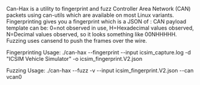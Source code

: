 Can-Hax is a utility to fingerprint and fuzz Controller Area Network (CAN) packets using can-utils which are available on most Linux variants.
Fingerprinting gives you a fingerprint which is a JSON of <CAN ID>:<Can Payload Format>
CAN payload template can be: 0=not observed in use, H=Hexadecimal values observed, N=Decimal values observed, so it looks something like 00NHHHHH.
Fuzzing uses cansend to push the frames over the wire.

Fingerprinting Usage:
./can-hax --fingerprint --input icsim_capture.log -d "ICSIM Vehicle Simulator" -o icsim_fingerprint.V2.json

Fuzzing Usage:
./can-hax --fuzz -v --input icsim_fingerprint.V2.json --can vcan0
